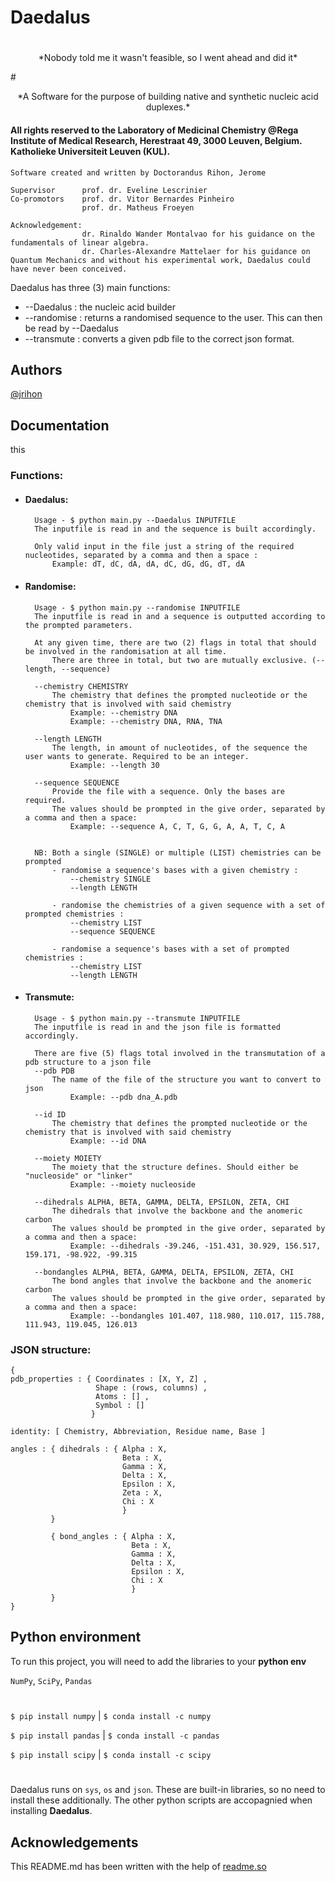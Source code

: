 
# Daedalus
#
<p align='center'> *Nobody told me it wasn't feasible, so I went ahead and did it* </p>
#
<p align='center'> *A Software for the purpose of building native and synthetic nucleic acid duplexes.* </p>
    

#### All rights reserved to the Laboratory of Medicinal Chemistry @Rega Institute of Medical Research, Herestraat 49, 3000 Leuven, Belgium. Katholieke Universiteit Leuven (KUL).
    Software created and written by Doctorandus Rihon, Jerome

    Supervisor      prof. dr. Eveline Lescrinier
    Co-promotors    prof. dr. Vitor Bernardes Pinheiro
                    prof. dr. Matheus Froeyen

    Acknowledgement:
                    dr. Rinaldo Wander Montalvao for his guidance on the fundamentals of linear algebra.
                    dr. Charles-Alexandre Mattelaer for his guidance on Quantum Mechanics and without his experimental work, Daedalus could have never been conceived.


Daedalus has three (3) main functions:
- --Daedalus : the nucleic acid builder
- --randomise : returns a randomised sequence to the user. This can then be read by --Daedalus
- --transmute : converts a given pdb file to the correct json format.

## Authors

[@jrihon](https://www.github.com/jrihon)

  
## Documentation

this

### Functions:
- #### Daedalus:

        Usage - $ python main.py --Daedalus INPUTFILE
        The inputfile is read in and the sequence is built accordingly.

        Only valid input in the file just a string of the required nucleotides, separated by a comma and then a space :
            Example: dT, dC, dA, dA, dC, dG, dG, dT, dA


- #### Randomise:

        Usage - $ python main.py --randomise INPUTFILE
        The inputfile is read in and a sequence is outputted according to the prompted parameters.

        At any given time, there are two (2) flags in total that should be involved in the randomisation at all time.
            There are three in total, but two are mutually exclusive. (--length, --sequence) 

        --chemistry CHEMISTRY
            The chemistry that defines the prompted nucleotide or the chemistry that is involved with said chemistry
                Example: --chemistry DNA
                Example: --chemistry DNA, RNA, TNA
            
        --length LENGTH
            The length, in amount of nucleotides, of the sequence the user wants to generate. Required to be an integer.
                Example: --length 30

        --sequence SEQUENCE
            Provide the file with a sequence. Only the bases are required.
            The values should be prompted in the give order, separated by a comma and then a space:
                Example: --sequence A, C, T, G, G, A, A, T, C, A


        NB: Both a single (SINGLE) or multiple (LIST) chemistries can be prompted
            - randomise a sequence's bases with a given chemistry : 
                --chemistry SINGLE
                --length LENGTH

            - randomise the chemistries of a given sequence with a set of prompted chemistries : 
                --chemistry LIST
                --sequence SEQUENCE

            - randomise a sequence's bases with a set of prompted chemistries :
                --chemistry LIST
                --length LENGTH


- #### Transmute:

        Usage - $ python main.py --transmute INPUTFILE
        The inputfile is read in and the json file is formatted accordingly.

        There are five (5) flags total involved in the transmutation of a pdb structure to a json file
        --pdb PDB
            The name of the file of the structure you want to convert to json
                Example: --pdb dna_A.pdb

        --id ID
            The chemistry that defines the prompted nucleotide or the chemistry that is involved with said chemistry
                Example: --id DNA

        --moiety MOIETY
            The moiety that the structure defines. Should either be "nucleoside" or "linker"
                Example: --moiety nucleoside

        --dihedrals ALPHA, BETA, GAMMA, DELTA, EPSILON, ZETA, CHI
            The dihedrals that involve the backbone and the anomeric carbon
            The values should be prompted in the give order, separated by a comma and then a space:
                Example: --dihedrals -39.246, -151.431, 30.929, 156.517, 159.171, -98.922, -99.315

        --bondangles ALPHA, BETA, GAMMA, DELTA, EPSILON, ZETA, CHI
            The bond angles that involve the backbone and the anomeric carbon 
            The values should be prompted in the give order, separated by a comma and then a space:
                Example: --bondangles 101.407, 118.980, 110.017, 115.788, 111.943, 119.045, 126.013




### JSON structure:

    { 
	pdb_properties : { Coordinates : [X, Y, Z] ,
                       Shape : (rows, columns) ,
                       Atoms : [] ,
                       Symbol : [] 
                      }

	identity: [ Chemistry, Abbreviation, Residue name, Base ]

	angles : { dihedrals : { Alpha : X,
                             Beta : X,
                             Gamma : X,
                             Delta : X,
                             Epsilon : X,
                             Zeta : X,
                             Chi : X
                             }
             }

             { bond_angles : { Alpha : X, 
                               Beta : X,
                               Gamma : X,
                               Delta : X,
                               Epsilon : X,
                               Chi : X
                               }
             }
    }
## Python environment

To run this project, you will need to add the libraries to your **python env**

`NumPy`, `SciPy`, `Pandas`
#
`$ pip install numpy` | `$ conda install -c numpy `

`$ pip install pandas` | `$ conda install -c pandas `

`$ pip install scipy` | `$ conda install -c scipy `
#
Daedalus runs on `sys`, `os` and `json`. These are built-in libraries, so no need to install these additionally.
The other python scripts are accopagnied when installing **Daedalus**.
  
## Acknowledgements
This README.md has been written with the help of [readme.so](https://readme.so)

